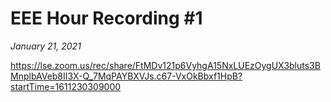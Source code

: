 # EEE Hour Recording #1 
*January 21, 2021*

<https://lse.zoom.us/rec/share/FtMDv121p6VyhgA15NxLUEzOygUX3bluts3BMnplbAVeb8II3X-Q_7MqPAYBXVJs.c67-VxOkBbxf1HpB?startTime=1611230309000>
